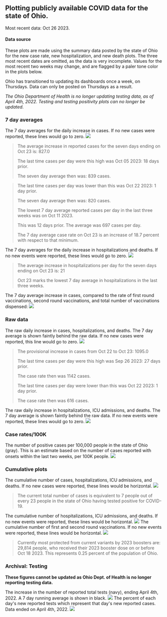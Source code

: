 ## Plotting publicly available COVID data for the state of Ohio. 

Most recent data: Oct 26 2023. 

#### Data source
These plots are made using the summary data posted by the state of Ohio for the new case rate,
    new hospitalization, and new death plots. The three most recent dates are omitted, as the data is very incomplete. Values for the most recent two weeks may change, and are flagged by a paler tone color in the plots below. 

Ohio has transitioned to updating its dashboards once a week, on Thursdays. Data can only be posted on Thursdays as a result. 

*The Ohio Department of Health is no longer updating testing data, as of April 4th, 2022. Testing and testing positivity plots can no longer be updated.* 

### 7 day averages
The 7 day averages for the daily increase in cases. If no new cases were reported, these lines would go to zero.
![](7dayaverage_cases.png)

>The average increase in reported cases for the seven days ending on Oct 23 is: 827.0
>
>The last time cases per day were this high was Oct 05 2023: 18 days prior.
>
>The seven day average then was: 839 cases.

>
>The last time cases per day was lower than this was Oct 22 2023: 1 day prior.
>
>The seven day average then was: 820 cases.
>
>The lowest 7 day average reported cases per day in the last three weeks was on Oct 11 2023.
>
>This was 12 days prior. The average was 697 cases per day.
>
>The 7 day average case rate on Oct 23 is an increase of 18.7 percent with respect to that minimum.

The 7 day averages for the daily increase in hospitalizations and deaths. If no new events were reported, these lines would go to zero.
![](7dayaverage_hospital.png)

>The average increase in hospitalizations per day for the seven days ending on Oct 23 is: 21
>
>Oct 23 marks the lowest 7 day average in hospitalizations in the last three weeks.

The 7 day average increase in cases, compared to the rate of first round vaccinations, second round vaccinations, and total number of vaccinations dispensed:
![](DailyVaccinationsCases.png)

### Raw data
The raw daily increase in cases, hospitalizations, and deaths. The 7 day average is shown faintly behind the raw data. If no new cases were reported, this line would go to zero.
![](DailyCases.png)

>The provisional increase in cases from Oct 22 to Oct 23: 1095.0 
>
>The last time cases per day were this high was Sep 26 2023: 27 days prior. 
>
>The case rate then was 1142 cases.
>
>The last time cases per day were lower than this was Oct 22 2023: 1 day prior. 
>
>The case rate then was 616 cases.

The raw daily increase in hospitalizations, ICU admissions, and deaths. The 7 day average is shown faintly behind the raw data. If no new events were reported, these lines would go to zero.
![](DailyHospitalizations.png)

### Case rates/100K 

The number of positive cases per 100,000 people in the state of Ohio (gray). This is an estimate based on the number of cases reported with onsets within the last two weeks, per 100K people.
![](7dayaverage_rate.png)
### Cumulative plots
The cumulative number of cases, hospitalizations, ICU admissions, and deaths. If no new cases were reported, these lines would be horizontal.
![](Cases.png)

>The current total number of cases is equivalent to 7 people out of every 23 people in the state of Ohio having tested positive for COVID-19.

The cumulative number of hospitalizations, ICU admissions, and deaths. If no new events were reported, these lines would be horizontal.
![](Hospitalizations.png)
The cumulative number of first and second round vaccinations. If no new events were reported, these lines would be horizontal.
![](Vaccinations.png)

>Currently most protected from current variants by 2023 boosters are: 29,814 people, who received their 2023 booster dose on or before Oct 18 2023.
>This represents 0.25 percent of the population of Ohio.

### Archival: Testing
**These figures cannot be updated as Ohio Dept. of Health is no longer reporting testing data.**

The increase in the number of reported total tests (navy), ending April 4th, 2022. A 7 day running average is shown in black.
![](DailyTests.png)
The percent of each day's new reported tests which represent that day's new reported cases. Data ended on April 4th, 2022.
![](percentpositive_tests.png)


